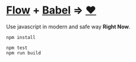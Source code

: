 [Flow] + [Babel] ⇒ [❤][love]
========
Use javascript in modern and safe way **Right Now**.

```console
npm install

npm test
npm run build
```

[Flow]: http://flowtype.org
[Babel]: https://babeljs.io/
[love]: https://encrypted.google.com/search?q=love&tbm=isch
